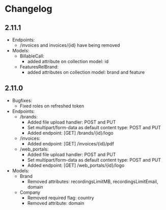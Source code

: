 # Changelog

## 2.11.1
* Endpoints:
    - /invoices and invoices/{id} have being removed
* Models:
  - BillableCall:
    - added attribute on collection model: id
  - FeaturesRelBrand:
    - added attributes on collection model: brand and feature

## 2.11.0

* Bugfixes:
    - Fixed roles on refreshed token
* Endpoints:
    - /brands: 
      - Added file upload handler: POST and PUT
      - Set multipart/form-data as default content type: POST and PUT
      - Added endpoint: [GET] /brands/{id}/logo
    - /invoices: 
      - Added endpoint: [GET] /invoices/{id}/pdf
    - /web_portals: 
      - Added file upload handler: POST and PUT
      - Set multipart/form-data as default content type: POST and PUT
      - Added endpoint: [GET] /web_portals/{id}/logo
* Models:
  - Brand
      - Removed attributes: recordingsLimitMB, recordingsLimitEmail, domain
  - Company
      - Removed required flag: country
      - Removed attribute: domain
